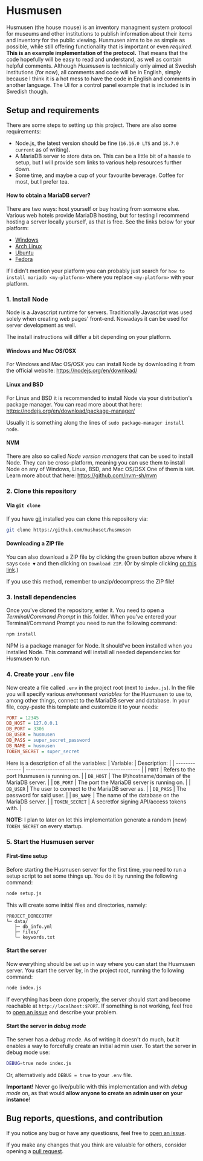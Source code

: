 # Husmusen
Husmusen (the house mouse) is an inventory managment system protocol for museums and other institutions to publish information about their items and inventory for the public viewing. Husmusen aims to be as simple as possible, while still offering functionality that is important or even *required*. **This is an example implementation of the protocol.** That means that the code hopefully will be easy to read and understand, as well as contain helpful comments. Although *Husmusen* is technically only aimed at Swedish institutions (for now), all comments and code will be in English, simply because I think it is a hot mess to have the code in English and comments in another language. The UI for a control panel example that is included is in Swedish though.

## Setup and requirements
There are some steps to setting up this project. There are also some requirements:
- Node.js, the latest version should be fine (`16.16.0 LTS` and `18.7.0 current` as of writing).
- A MariaDB server to store data on. This can be a little bit of a hassle to setup, but I will provide som links to various help resources further down.
- Some time, and maybe a cup of your favourite beverage. Coffee for most, but I prefer tea.

#### How to obtain a MariaDB server?
There are two ways: host yourself or buy hosting from someone else. Various web hotels provide MariaDB hosting, but for testing I recommend hosting a server locally yourself, as that is free. See the links below for your platform:
- [Windows](https://www.mariadbtutorial.com/getting-started/install-mariadb/)
- [Arch Linux](https://wiki.archlinux.org/title/MariaDB)
- [Ubuntu](https://hevodata.com/learn/installing-mariadb-on-ubuntu/)
- [Fedora](https://docs.fedoraproject.org/en-US/quick-docs/installing-mysql-mariadb/)

If I didn't mention your platform you can probably just search for `how to install mariadb <my-platform>` where you replace `<my-platform>` with your platform.

### 1. Install Node
Node is a Javascript runtime for servers. Traditionally Javascript was used solely when creating web pages' front-end. Nowadays it can be used for server development as well.

The install instructions will differ a bit depending on your platform.

#### Windows and Mac OS/OSX
For Windows and Mac OS/OSX you can install Node by downloading it from the official website: https://nodejs.org/en/download/

#### Linux and BSD
For Linux and BSD it is recommended to install Node via your distribution's package manager. You can read more about that here: https://nodejs.org/en/download/package-manager/

Usually it is something along the lines of `sudo package-manager install node`.

#### NVM
There are also so called *Node version managers* that can be used to install Node. They can be cross-platform, meaning you can use them to install Node on any of Windows, Linux, BSD, and Mac OS/OSX One of them is `NVM`. Learn more about that here: https://github.com/nvm-sh/nvm

### 2. Clone this repository
#### Via `git clone`
If you have [git](https://git-scm.com/) installed you can clone this repository via:
```sh
git clone https://github.com/mushuset/husmusen
```

#### Downloading a ZIP file
You can also download a ZIP file by clicking the green button above where it says `Code ▼` and then clicking on `Download ZIP`. (Or by simple clicking [on this link](https://github.com/mushuset/husmusen/archive/refs/heads/main.zip).)

If you use this method, remember to unzip/decompress the ZIP file!

### 3. Install dependencies
Once you've cloned the repository, enter it. You need to open a *Terminal*/*Command Prompt* in this folder. When you've entered your Terminal/Command Prompt you need to run the following command:
```sh
npm install
```
NPM is a package manager for Node. It should've been installed when you installed Node. This command will install all needed dependencies for Husmusen to run.

### 4. Create your `.env` file
Now create a file called `.env` in the project root (next to `index.js`). In the file you will specify various *environment variables* for the Husmusen to use to, among other things, connect to the MariaDB server and database. In your file, copy-paste this template and customize it to your needs:
```ini
PORT = 12345
DB_HOST = 127.0.0.1
DB_PORT = 3306
DB_USER = husmusen
DB_PASS = super_secret_password
DB_NAME = husmusen
TOKEN_SECRET = super_secret
```
Here is a description of all the variables:
|    Variable:   |                   Description:                  |
| -------------- | ----------------------------------------------- |
| `PORT`         | Refers to the port Husmusen is running on.      |
| `DB_HOST`      | The IP/hostname/domain of the MariaDB server.   |
| `DB_PORT`      | The port the MariaDB server is running on.      |
| `DB_USER`      | The user to connect to the MariaDB server as.   |
| `DB_PASS`      | The password for said user.                     |
| `DB_NAME`      | The name of the database on the MariaDB server. |
| `TOKEN_SECRET` | A secretfor signing API/access tokens with.     |

**NOTE:** I plan to later on let this implementation generate a random (new) `TOKEN_SECRET` on every startup.

### 5. Start the Husmusen server
#### First-time setup
Before starting the Husmusen server for the first time, you need to run a setup script to set some things up. You do it by running the following command:
```sh
node setup.js
```
This will create some initial files and directories, namely:
```
PROJECT_DIRECOTRY
└─ data/
   ├─ db_info.yml
   ├─ files/
   └─ keywords.txt
```

#### Start the server
Now everything should be set up in way where you can start the Husmusen server. You start the server by, in the project root, running the following command:
```sh
node index.js
```

If everything has been done properly, the server should start and become reachable at `http://localhost:$PORT`. If something is not working, feel free to [open an issue](https://github.com/mushuset/husmusen/issues/new) and describe your problem.

#### Start the server in *debug mode*
The server has a *debug mode*. As of writing it doesn't do much, but it enables a way to forcefully create an initial admin user. To start the server in debug mode use:
```sh
DEBUG=true node index.js
```
Or, alternatively add `DEBUG = true` to your `.env` file.

**Important!** Never go live/public with this implementation and with *debug mode* on, as that would **allow anyone to create an admin user on your instance**!

## Bug reports, questions, and contribution
If you notice any bug or have any questiosns, feel free to [open an issue](https://github.com/mushuset/husmusen/issues/new).

If you make any changes that you think are valuable for others, consider opening a [pull request](https://github.com/mushuset/husmusen/pulls).